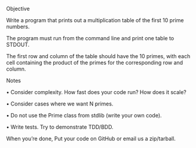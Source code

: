Objective

Write a program that prints out a multiplication table of the first 10 prime numbers.

The program must run from the command line and print one table to STDOUT.

The first row and column of the table should have the 10 primes, with
each cell containing the product of the primes for the corresponding row and
column.

Notes

• Consider complexity. How fast does your code run? How does it scale?

• Consider cases where we want N primes.

• Do not use the Prime class from stdlib (write your own code).

• Write tests. Try to demonstrate TDD/BDD.

When you’re done, Put your code on GitHub or email us a zip/tarball.